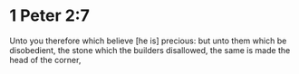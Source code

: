 # 1 Peter 2:7

Unto you therefore which believe [he is] precious: but unto them which be disobedient, the stone which the builders disallowed, the same is made the head of the corner,